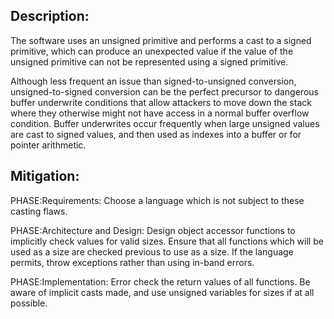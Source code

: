 ## Description:

The software uses an unsigned primitive and performs a cast to a signed primitive, which can produce an unexpected value if the value of the unsigned primitive can not be represented using a signed primitive.

Although less frequent an issue than signed-to-unsigned conversion, unsigned-to-signed conversion can be the perfect precursor to dangerous buffer underwrite conditions that allow attackers to move down the stack where they otherwise might not have access in a normal buffer overflow condition. Buffer underwrites occur frequently when large unsigned values are cast to signed values, and then used as indexes into a buffer or for pointer arithmetic.

## Mitigation:


PHASE:Requirements:
Choose a language which is not subject to these casting flaws.

PHASE:Architecture and Design:
Design object accessor functions to implicitly check values for valid sizes. Ensure that all functions which will be used as a size are checked previous to use as a size. If the language permits, throw exceptions rather than using in-band errors.

PHASE:Implementation:
Error check the return values of all functions. Be aware of implicit casts made, and use unsigned variables for sizes if at all possible.

